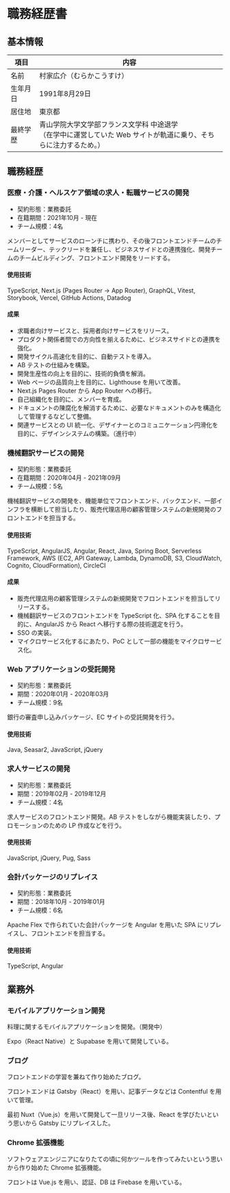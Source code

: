 # 職務経歴書

## 基本情報

| 項目 | 内容 |
| --- | --- |
| 名前 | 村家広介（むらかこうすけ） |
| 生年月日 | 1991年8月29日 |
| 居住地 | 東京都 |
| 最終学歴 | 青山学院大学文学部フランス文学科 中途退学<br>（在学中に運営していた Web サイトが軌道に乗り、そちらに注力するため。） |

## 職務経歴

### 医療・介護・ヘルスケア領域の求人・転職サービスの開発

- 契約形態：業務委託
- 在籍期間：2021年10月 - 現在
- チーム規模：4名

メンバーとしてサービスのローンチに携わり、その後フロントエンドチームのチームリーダー、テックリードを兼任し、ビジネスサイドとの連携強化、開発チームのチームビルディング、フロントエンド開発をリードする。

#### 使用技術

TypeScript, Next.js (Pages Router -> App Router), GraphQL, Vitest, Storybook, Vercel, GitHub Actions, Datadog

#### 成果

- 求職者向けサービスと、採用者向けサービスをリリース。
- プロダクト関係者間での方向性を揃えるために、ビジネスサイドとの連携を強化。
- 開発サイクル高速化を目的に、自動テストを導入。
- AB テストの仕組みを構築。
- 開発生産性の向上を目的に、技術的負債を解消。
- Web ページの品質向上を目的に、Lighthouse を用いて改善。
- Next.js Pages Router から App Router への移行。
- 自己組織化を目的に、メンバーを育成。
- ドキュメントの陳腐化を解消するために、必要なドキュメントのみを構造化して管理するなどして整備。
- 関連サービスとの UI 統一化、デザイナーとのコミュニケーション円滑化を目的に、デザインシステムの構築。（進行中）

### 機械翻訳サービスの開発

- 契約形態：業務委託
- 在籍期間：2020年04月 - 2021年09月
- チーム規模：5名

機械翻訳サービスの開発を、機能単位でフロントエンド、バックエンド、一部インフラを横断して担当したり、販売代理店用の顧客管理システムの新規開発のフロントエンドを担当する。

#### 使用技術

TypeScript, AngularJS, Angular, React, Java, Spring Boot, Serverless Framework, AWS (EC2, API Gateway, Lambda, DynamoDB, S3, CloudWatch, Cognito, CloudFormation), CircleCI

#### 成果

- 販売代理店用の顧客管理システムの新規開発でフロントエンドを担当してリリースする。
- 機械翻訳サービスのフロントエンドを TypeScript 化、SPA 化することを目的に、AngularJS から React へ移行する際の技術選定を行う。
- SSO の実装。
- マイクロサービス化するにあたり、PoC として一部の機能をマイクロサービス化。

### Web アプリケーションの受託開発

- 契約形態：業務委託
- 期間：2020年01月 - 2020年03月
- チーム規模：9名

銀行の審査申し込みパッケージ、EC サイトの受託開発を行う。

#### 使用技術

Java, Seasar2, JavaScript, jQuery

### 求人サービスの開発

- 契約形態：業務委託
- 期間：2019年02月 - 2019年12月
- チーム規模：4名

求人サービスのフロントエンド開発。AB テストをしながら機能実装したり、プロモーションのための LP 作成などを行う。

#### 使用技術

JavaScript, jQuery, Pug, Sass

### 会計パッケージのリプレイス

- 契約形態：業務委託
- 期間：2018年10月 - 2019年01月
- チーム規模：6名

Apache Flex で作られていた会計パッケージを Angular を用いた SPA にリプレイスし、フロントエンドを担当する。

#### 使用技術

TypeScript, Angular

## 業務外

### モバイルアプリケーション開発

料理に関するモバイルアプリケーションを開発。（開発中）

Expo（React Native）と Supabase を用いて開発している。

### ブログ

フロントエンドの学習を兼ねて作り始めたブログ。

フロントエンドは Gatsby（React）を用い、記事データなどは Contentful を用いて管理。

最初 Nuxt（Vue.js）を用いて開発して一旦リリース後、React を学びたいという思いから Gatsby にリプレイスした。

### Chrome 拡張機能

ソフトウェアエンジニアになりたての頃に何かツールを作ってみたいという思いから作り始めた Chrome 拡張機能。

フロントは Vue.js を用い、認証、DB は Firebase を用いている。
